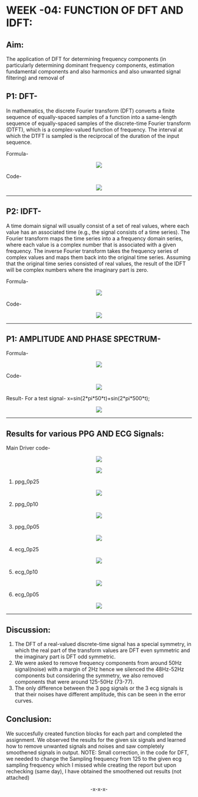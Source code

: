 # **WEEK -04: FUNCTION OF DFT AND IDFT:**

## Aim: 
The application of DFT for determining frequency components (in particularly determining dominant frequency components, estimation fundamental components and also harmonics and also unwanted signal filtering) and removal of 

## P1: DFT-
In mathematics, the discrete Fourier transform (DFT) converts a finite sequence of equally-spaced samples of a function into a same-length sequence of equally-spaced samples of the discrete-time Fourier transform (DTFT), which is a complex-valued function of frequency. The interval at which the DTFT is sampled is the reciprocal of the duration of the input sequence.

Formula-
<p align="center">
  <img src="Pictures\dft_formula.PNG"> 
</p>

Code-
<p align="center">
  <img src="Pictures\dft_code.PNG"> 
</p>
<hr/>

## P2: IDFT-
A time domain signal will usually consist of a set of real values, where each value has an associated time (e.g., the signal consists of a time series). The Fourier transform maps the time series into a a frequency domain series, where each value is a complex number that is associated with a given frequency. The inverse Fourier transform takes the frequency series of complex values and maps them back into the original time series. Assuming that the original time series consisted of real values, the result of the IDFT will be complex numbers where the imaginary part is zero.

Formula-
<p align="center">
  <img src="Pictures\idft_formula.PNG"> 
</p>

Code-
<p align="center">
  <img src="Pictures\idft_code.PNG"> 
</p>
<hr/>

## P1: AMPLITUDE AND PHASE SPECTRUM-
Formula-
<p align="center">
  <img src="Pictures\amp_ph_formula.PNG"> 
</p>
Code-
<p align="center">
  <img src="Pictures\amp_ph_code.PNG"> 
</p>
Result- For a test signal- x=sin(2*pi*50*t)+sin(2*pi*500*t);
<p align="center">
  <img src="Pictures\testsig.PNG"> 
</p>
<hr/>

## Results for various PPG AND ECG Signals:

Main Driver code-
<p align="center">
  <img src="Pictures\maincode1.PNG"> 
</p>
<p align="center">
  <img src="Pictures\maincode2.PNG"> 
</p>

1. ppg_0p25
<p align="center">
  <img src="Pictures\ppg0p25.PNG"> 
</p>

2. ppg_0p10
<p align="center">
  <img src="Pictures\ppg0p10.PNG"> 
</p>

3. ppg_0p05
<p align="center">
  <img src="Pictures\ppg0p05.PNG"> 
</p>

4. ecg_0p25
<p align="center">
  <img src="Pictures\ecg0p25.PNG"> 
</p>

5. ecg_0p10
<p align="center">
  <img src="Pictures\ecg0p10.PNG"> 
</p>

6. ecg_0p05
<p align="center">
  <img src="Pictures\ecg0p05.PNG"> 
</p>
<hr/>

## Discussion:
1. The DFT of a real-valued discrete-time signal has a special symmetry, in which the real part of the transform values are DFT even symmetric and the imaginary part is DFT odd symmetric. 
2. We were asked to remove frequency components from around 50Hz signal(noise) with a margin of 2Hz hence we silenced the 48Hz-52Hz components but considering the symmetry, we also removed components that were around 125-50Hz (73-77).
3. The only difference between the 3 ppg signals or the 3 ecg signals is that their noises have different amplitude, this can be seen in the error curves.

## Conclusion:
We succesfully created function blocks for each part and completed the assignment. We observed the results for the given six signals and learned how to remove unwanted signals and noises and saw completely smoothened signals in output.
NOTE: Small correction, in the code for DFT, we needed to change the Sampling frequency from 125 to the given ecg sampling frequency which I missed while creating the report but upon rechecking (same day), I have obtained the smoothened out results (not attached)
<p align="center">
  -x-x-x-
</p>
